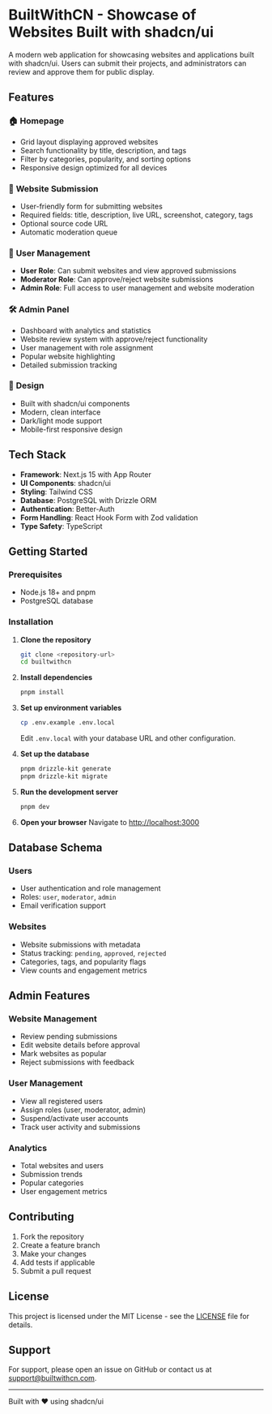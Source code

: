 # BuiltWithCN - Showcase of Websites Built with shadcn/ui

A modern web application for showcasing websites and applications built with shadcn/ui. Users can submit their projects, and administrators can review and approve them for public display.

## Features

### 🏠 **Homepage**
- Grid layout displaying approved websites
- Search functionality by title, description, and tags
- Filter by categories, popularity, and sorting options
- Responsive design optimized for all devices

### 📝 **Website Submission**
- User-friendly form for submitting websites
- Required fields: title, description, live URL, screenshot, category, tags
- Optional source code URL
- Automatic moderation queue

### 👥 **User Management**
- **User Role**: Can submit websites and view approved submissions
- **Moderator Role**: Can approve/reject website submissions
- **Admin Role**: Full access to user management and website moderation

### 🛠 **Admin Panel**
- Dashboard with analytics and statistics
- Website review system with approve/reject functionality
- User management with role assignment
- Popular website highlighting
- Detailed submission tracking

### 🎨 **Design**
- Built with shadcn/ui components
- Modern, clean interface
- Dark/light mode support
- Mobile-first responsive design

## Tech Stack

- **Framework**: Next.js 15 with App Router
- **UI Components**: shadcn/ui
- **Styling**: Tailwind CSS
- **Database**: PostgreSQL with Drizzle ORM
- **Authentication**: Better-Auth
- **Form Handling**: React Hook Form with Zod validation
- **Type Safety**: TypeScript

## Getting Started

### Prerequisites

- Node.js 18+ and pnpm
- PostgreSQL database

### Installation

1. **Clone the repository**
   ```bash
   git clone <repository-url>
   cd builtwithcn
   ```

2. **Install dependencies**
   ```bash
   pnpm install
   ```

3. **Set up environment variables**
   ```bash
   cp .env.example .env.local
   ```
   Edit `.env.local` with your database URL and other configuration.

4. **Set up the database**
   ```bash
   pnpm drizzle-kit generate
   pnpm drizzle-kit migrate
   ```

5. **Run the development server**
   ```bash
   pnpm dev
   ```

6. **Open your browser**
   Navigate to [http://localhost:3000](http://localhost:3000)

## Database Schema

### Users
- User authentication and role management
- Roles: `user`, `moderator`, `admin`
- Email verification support

### Websites
- Website submissions with metadata
- Status tracking: `pending`, `approved`, `rejected`
- Categories, tags, and popularity flags
- View counts and engagement metrics

## Admin Features

### Website Management
- Review pending submissions
- Edit website details before approval
- Mark websites as popular
- Reject submissions with feedback

### User Management
- View all registered users
- Assign roles (user, moderator, admin)
- Suspend/activate user accounts
- Track user activity and submissions

### Analytics
- Total websites and users
- Submission trends
- Popular categories
- User engagement metrics

## Contributing

1. Fork the repository
2. Create a feature branch
3. Make your changes
4. Add tests if applicable
5. Submit a pull request

## License

This project is licensed under the MIT License - see the [LICENSE](LICENSE) file for details.

## Support

For support, please open an issue on GitHub or contact us at [support@builtwithcn.com](mailto:support@builtwithcn.com).

---

Built with ❤️ using shadcn/ui
